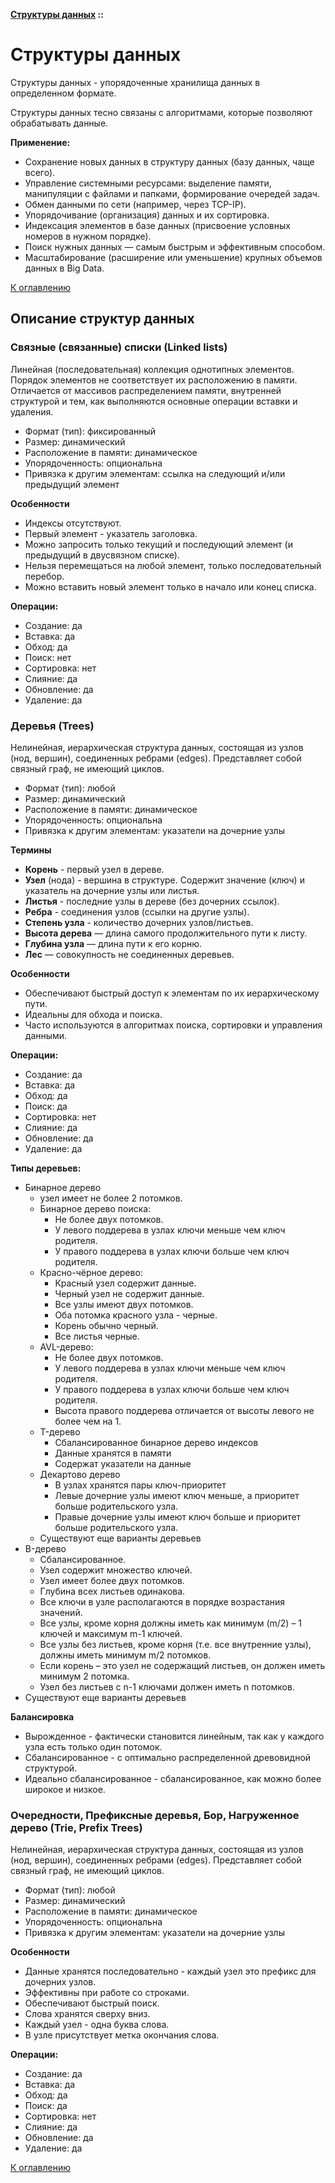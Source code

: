 **[Структуры данных](../README.md#data-structures) ::**
# Структуры данных

Структуры данных - упорядоченные хранилища данных в определенном формате.

Структуры данных тесно связаны с алгоритмами, которые позволяют обрабатывать данные.

**Применение:**
- Сохранение новых данных в структуру данных (базу данных, чаще всего).
- Управление системными ресурсами: выделение памяти, манипуляции с файлами и папками, формирование очередей задач.
- Обмен данными по сети (например, через TCP-IP).
- Упорядочивание (организация) данных и их сортировка.
- Индексация элементов в базе данных (присвоение условных номеров в нужном порядке).
- Поиск нужных данных — самым быстрым и эффективным способом.
- Масштабирование (расширение или уменьшение) крупных объемов данных в Big Data.

[К оглавлению](../README.md#data-structures)

## Описание структур данных

### 

### 

### 

### 

### Связные (связанные) списки (Linked lists)

Линейная (последовательная) коллекция однотипных элементов. Порядок элементов не соответствует их расположению в памяти. Отличается от массивов распределением памяти, внутренней структурой и тем, как выполняются основные операции вставки и удаления.

- Формат (тип): фиксированный
- Размер: динамический
- Расположение в памяти: динамическое
- Упорядоченность: опциональна
- Привязка к другим элементам: ссылка на следующий и/или предыдущий элемент

**Особенности**
- Индексы отсутствуют.
- Первый элемент - указатель заголовка.
- Можно запросить только текущий и последующий элемент (и предыдущий в двусвязном списке).
- Нельзя перемещаться на любой элемент, только последовательный перебор.
- Можно вставить новый элемент только в начало или конец списка.

**Операции:**
- Создание: да
- Вставка: да
- Обход: да
- Поиск: нет
- Сортировка: нет
- Слияние: да
- Обновление: да
- Удаление: да

### Деревья (Trees)

Нелинейная, иерархическая структура данных, состоящая из узлов (нод, вершин), соединенных ребрами (edges). Представляет собой связный граф, не имеющий циклов.

- Формат (тип): любой
- Размер: динамический
- Расположение в памяти: динамическое
- Упорядоченность: опциональна
- Привязка к другим элементам: указатели на дочерние узлы

**Термины**
- **Корень** - первый узел в дереве.
- **Узел** (нода) - вершина в структуре. Содержит значение (ключ) и указатель на дочерние узлы или листья.
- **Листья** - последние узлы в дереве (без дочерних ссылок).
- **Ребра** - соединения узлов (ссылки на другие узлы).
- **Степень узла** - количество дочерних узлов/листьев.
- **Высота дерева** — длина самого продолжительного пути к листу.
- **Глубина узла** — длина пути к его корню.
- **Лес** — совокупность не соединенных деревьев.

**Особенности**
- Обеспечивают быстрый доступ к элементам по их иерархическому пути.
- Идеальны для обхода и поиска.
- Часто используются в алгоритмах поиска, сортировки и управления данными.

**Операции:**
- Создание: да
- Вставка: да
- Обход: да
- Поиск: да
- Сортировка: нет
- Слияние: да
- Обновление: да
- Удаление: да

**Типы деревьев:**
- Бинарное дерево
  - узел имеет не более 2 потомков.
  - Бинарное дерево поиска:
    - Не более двух потомков.
    - У левого поддерева в узлах ключи меньше чем ключ родителя.
    - У правого поддерева в узлах ключи больше чем ключ родителя.
  - Красно-чёрное дерево:
    - Красный узел содержит данные.
    - Черный узел не содержит данные.
    - Все узлы имеют двух потомков.
    - Оба потомка красного узла - черные.
    - Корень обычно черный.
    - Все листья черные.
  - AVL-дерево:
    - Не более двух потомков.
    - У левого поддерева в узлах ключи меньше чем ключ родителя.
    - У правого поддерева в узлах ключи больше чем ключ родителя.
    - Высота правого поддерева отличается от высоты левого не более чем на 1.
  - T-дерево
    - Сбалансированное бинарное дерево индексов
    - Данные хранятся в памяти
    - Содержат указатели на данные
  - Декартово дерево
    - В узлах хранятся пары ключ-приоритет
    - Левые дочерние узлы имеют ключ меньше, а приоритет больше родительского узла.
    - Правые дочерние узлы имеют ключ больше и приоритет больше родительского узла.
  - Существуют еще варианты деревьев
- B-дерево
  - Сбалансированное.
  - Узел содержит множество ключей.
  - Узел имеет более двух потомков.
  - Глубина всех листьев одинакова.
  - Все ключи в узле располагаются в порядке возрастания значений.
  - Все узлы, кроме корня должны иметь как минимум (m/2) – 1 ключей и максимум m-1 ключей.
  - Все узлы без листьев, кроме корня (т.е. все внутренние узлы), должны иметь минимум m/2 потомков.
  - Если корень – это узел не содержащий листьев, он должен иметь минимум 2 потомка.
  - Узел без листьев с n-1 ключами должен иметь n потомков.
- Существуют еще варианты деревьев

**Балансировка**
- Вырожденное - фактически становится линейным, так как у каждого узла есть только один потомок.
- Сбалансированное - с оптимально распределенной древовидной структурой.
- Идеально сбалансированное - сбалансированное, как можно более широкое и низкое.

### Очередности, Префиксные деревья, Бор, Нагруженное дерево (Trie, Prefix Trees)

Нелинейная, иерархическая структура данных, состоящая из узлов (нод, вершин), соединенных ребрами (edges). Представляет собой связный граф, не имеющий циклов.

- Формат (тип): любой
- Размер: динамический
- Расположение в памяти: динамическое
- Упорядоченность: опциональна
- Привязка к другим элементам: указатели на дочерние узлы

**Особенности**
- Данные хранятся последовательно - каждый узел это префикс для дочерних узлов.
- Эффективны при работе со строками.
- Обеспечивают быстрый поиск.
- Слова хранятся сверху вниз.
- Каждый узел - одна буква слова.
- В узле присутствует метка окончания слова.

**Операции:**
- Создание: да
- Вставка: да
- Обход: да
- Поиск: да
- Сортировка: нет
- Слияние: да
- Обновление: да
- Удаление: да

[К оглавлению](../README.md#data-structures)
